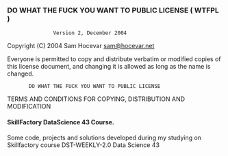 ### DO WHAT THE FUCK YOU WANT TO PUBLIC LICENSE ( WTFPL )
                   Version 2, December 2004
 
Copyright (C) 2004 Sam Hocevar <sam@hocevar.net>

Everyone is permitted to copy and distribute verbatim or modified
copies of this license document, and changing it is allowed as long
as the name is changed.
 
           DO WHAT THE FUCK YOU WANT TO PUBLIC LICENSE
  TERMS AND CONDITIONS FOR COPYING, DISTRIBUTION AND MODIFICATION



#### SkillFactory DataScience 43 Course. 
Some code, projects and solutions developed during 
my studying on Skillfactory course DST-WEEKLY-2.0 Data Science 43
